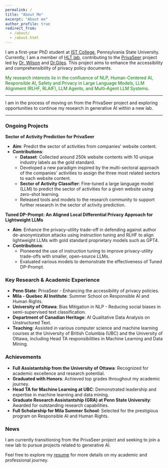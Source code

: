 ```yaml
---
permalink: /
title: "About Me"
excerpt: "About me"
author_profile: true
redirect_from: 
  - /about/
  - /about.html
---
```


I am a first-year PhD student at [IST College](https://ist.psu.edu/), Pennsylvania State University. Currently, I am a member of [HLT lab](https://shomir.net/research.html), contributing to the [PrivaSeer](https://privaseer.ist.psu.edu) project led by [Dr. Wilson](https://shomir.net/index.html) and [Dr.Giles](https://clgiles.ist.psu.edu/). This project aims to enhance the accessibility and comprehensibility of privacy policy documents.

<font color="green">My research interests lie in the confluence of NLP, Human-Centered AI, Responsible AI, Safety and Privacy in Large Language Models, LLM Alignment (RLHF, RLAIF), LLM Agents, and Multi-Agent LLM Systems.</font>

<hr>

<i class="fa fa-bell"></i> I am in the process of moving on from the PrivaSeer project and exploring opportunities to continue my research in generative AI within a new lab.

<hr>

### Ongoing Projects

**Sector of Activity Prediction for PrivaSeer**

- **Aim**: Predict the sector of activities from companies' website content.
- **Contributions**:
  - **Dataset**: Collected around 250k website contents with 10 unique industry labels as the gold standard.
  - Developed a new paradigm inspired by the multi-sectoral approach of the companies' activities to assign the three most related sectors to each website content.
  - **Sector of Activity Classifier**: Fine-tuned a large language model (LLM) to predict the sector of activities for a given website using zero-shot learning.
  - Released tools and models to the research community to support further research in the sector of activity prediction.

**Tuned DP-Prompt: An Aligned Local Differential Privacy Approach for Lightweight LLMs**

- **Aim**: Enhance the privacy-utility trade-off in defending against author de-anonymization attacks using instruction tuning and RLHF to align lightweight LLMs with gold standard proprietary models such as GPT4.
- **Contributions**:
  - Pioneered the use of instruction tuning to improve privacy-utility trade-offs with smaller, open-source LLMs.
  - Evaluated various models to demonstrate the effectiveness of Tuned DP-Prompt.

### Key Research & Academic Experience
- **Penn State**: PrivaSeer - Enhancing the accessibility of privacy policies.
- **Mila - Quebec AI Institute**: Summer School on Responsible AI and Human Rights.
- **University of Ottawa**: Bias Mitigation in NLP - Reducing social biases in semi-supervised text classification.
- **Department of Canadian Heritage**: AI Qualitative Data Analysis on Unstructured Text.
- **Teaching**: Assisted in various computer science and machine learning courses at the University of British Columbia (UBC) and the University of Ottawa, including Head TA responsibilities in Machine Learning and Data Mining.

### Achievements
- **Full Assistantship from the University of Ottawa**: Recognized for academic excellence and research potential.
- **Graduated with Honors**: Achieved top grades throughout my academic journey.
- **Head TA for Machine Learning at UBC**: Demonstrated leadership and expertise in machine learning and data mining.
- **Graduate Research Assistantship (GRA) at Penn State University**: Awarded for outstanding research capabilities.
- **Full Scholarship for Mila Summer School**: Selected for the prestigious program on Responsible AI and Human Rights.

  


### News
I am currently transitioning from the PrivaSeer project and seeking to join a new lab to pursue projects related to generative AI.

Feel free to explore my [resume](https://drive.google.com/file/d/1Bj5AoTuuF4H10rj-R0oDGu51Dl1kK-IH/view?usp=drive_link) for more details on my academic and professional journey.
